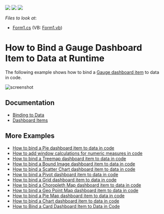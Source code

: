 <!-- default badges list -->
![](https://img.shields.io/endpoint?url=https://codecentral.devexpress.com/api/v1/VersionRange/128580898/19.2.3%2B)
[![](https://img.shields.io/badge/Open_in_DevExpress_Support_Center-FF7200?style=flat-square&logo=DevExpress&logoColor=white)](https://supportcenter.devexpress.com/ticket/details/E4771)
[![](https://img.shields.io/badge/📖_How_to_use_DevExpress_Examples-e9f6fc?style=flat-square)](https://docs.devexpress.com/GeneralInformation/403183)
<!-- default badges end -->
<!-- default file list -->
*Files to look at*:

* [Form1.cs](./CS/Dashboard_CreateGauges/Form1.cs) (VB: [Form1.vb](./VB/Dashboard_CreateGauges/Form1.vb))
<!-- default file list end -->
# How to Bind a Gauge Dashboard Item to Data at Runtime

The following example shows how to bind a [Gauge dashboard item](http://docs.devexpress.com/Dashboard/15264) to data in code.

![screenshot](/images/screenshot.png)

## Documentation

- [Binding to Data](https://docs.devexpress.com/Dashboard/116771) 
- [Dashboard Items](https://docs.devexpress.com/Dashboard/116521)

## More Examples 

* [How to bind a Pie dashboard item to data in code](https://github.com/DevExpress-Examples/how-to-bind-a-pie-dashboard-item-to-data-in-code-e4769)
* [How to add window calculations for numeric measures in code](https://github.com/DevExpress-Examples/winforms-dashboard-window-calculation-example) 
* [How to bind a Treemap dashboard item to data in code](https://github.com/DevExpress-Examples/how-to-bind-a-treemap-dashboard-item-to-data-in-code-t429531)
* [How to bind a Bound Image dashboard item to data in code](https://github.com/DevExpress-Examples/how-to-bind-a-bound-image-dashboard-item-to-data-in-code-t382366)
* [How to bind a Scatter Chart dashboard item to data in code](https://github.com/DevExpress-Examples/how-to-bind-a-scatter-chart-dashboard-item-to-data-in-code-t306222)
* [How to bind a Pivot dashboard item to data in code](https://github.com/DevExpress-Examples/how-to-bind-a-pivot-dashboard-item-to-data-in-code-e4772)
* [How to bind a Grid dashboard item to data in code](https://github.com/DevExpress-Examples/how-to-create-a-new-dashboard-add-a-grid-dashboard-item-to-it-and-bind-it-to-data-in-code-e4768)
* [How to bind a Choropleth Map dashboard item to data in code](https://github.com/DevExpress-Examples/how-to-bind-a-choropleth-map-dashboard-item-to-data-in-code-e5010)
* [How to bind a Geo Point Map dashboard item to data in code](https://github.com/DevExpress-Examples/how-to-bind-a-geo-point-map-dashboard-item-to-data-in-code-e5036)
* [How to bind a Pie Map dashboard item to data in code](https://github.com/DevExpress-Examples/how-to-bind-a-pie-map-dashboard-item-to-data-in-code-t119627)
* [How to bind a Chart dashboard item to data in code](https://github.com/DevExpress-Examples/how-to-bind-a-chart-dashboard-item-to-data-in-code-e4767)
* [How to Bind a Card Dashboard Item to Data in Code](https://github.com/DevExpress-Examples/how-to-bind-a-card-dashboard-item-to-data-in-code) 
